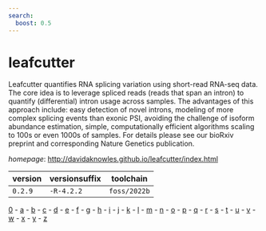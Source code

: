 ```yaml
---
search:
  boost: 0.5
---
```

# leafcutter

Leafcutter quantifies RNA splicing variation using short-read RNA-seq data.   The core idea is to leverage spliced reads (reads that span an intron) to quantify (differential)   intron usage across samples. The advantages of this approach include: easy detection of novel introns,   modeling of more complex splicing events than exonic PSI, avoiding the challenge of isoform abundance   estimation, simple, computationally efficient algorithms scaling to 100s or even 1000s of samples.  For details please see our bioRxiv preprint and corresponding Nature Genetics publication.

*homepage*: <http://davidaknowles.github.io/leafcutter/index.html>

version | versionsuffix | toolchain
--------|---------------|----------
``0.2.9`` | ``-R-4.2.2`` | ``foss/2022b``

[0](../0/index.md) - [a](../a/index.md) - [b](../b/index.md) - [c](../c/index.md) - [d](../d/index.md) - [e](../e/index.md) - [f](../f/index.md) - [g](../g/index.md) - [h](../h/index.md) - [i](../i/index.md) - [j](../j/index.md) - [k](../k/index.md) - [l](../l/index.md) - [m](../m/index.md) - [n](../n/index.md) - [o](../o/index.md) - [p](../p/index.md) - [q](../q/index.md) - [r](../r/index.md) - [s](../s/index.md) - [t](../t/index.md) - [u](../u/index.md) - [v](../v/index.md) - [w](../w/index.md) - [x](../x/index.md) - [y](../y/index.md) - [z](../z/index.md)

